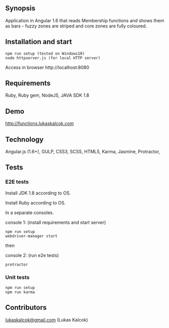 ## Synopsis
Application in Angular 1.6 that reads Membership functions and shows them as bars - fuzzy zones are striped and core zones are fully coloured.

## Installation and start
```
npm run setup (tested on Windows10)
node httpserver.js (for local HTTP server)
```

Access in browser http://localhost:8080

## Requirements
Ruby, Ruby gem, NodeJS, JAVA SDK 1.8

## Demo
http://functions.lukaskalcok.com

## Technology
Angular.js (1.6+), GULP, CSS3, SCSS, HTML5, Karma, Jasmine, Protractor, 

## Tests

### E2E tests

Install JDK 1.8 according to OS.

Install Ruby according to OS.

In a separate consoles.

console 1: (install requirements and start server)
```
npm run setup
webdriver-manager start
```

then

console 2: (run e2e tests)
```
protractor
```

### Unit tests
```
npm run setup
npm run karma
```

## Contributors
lukaskalcok@gmail.com (Lukas Kalcok)



